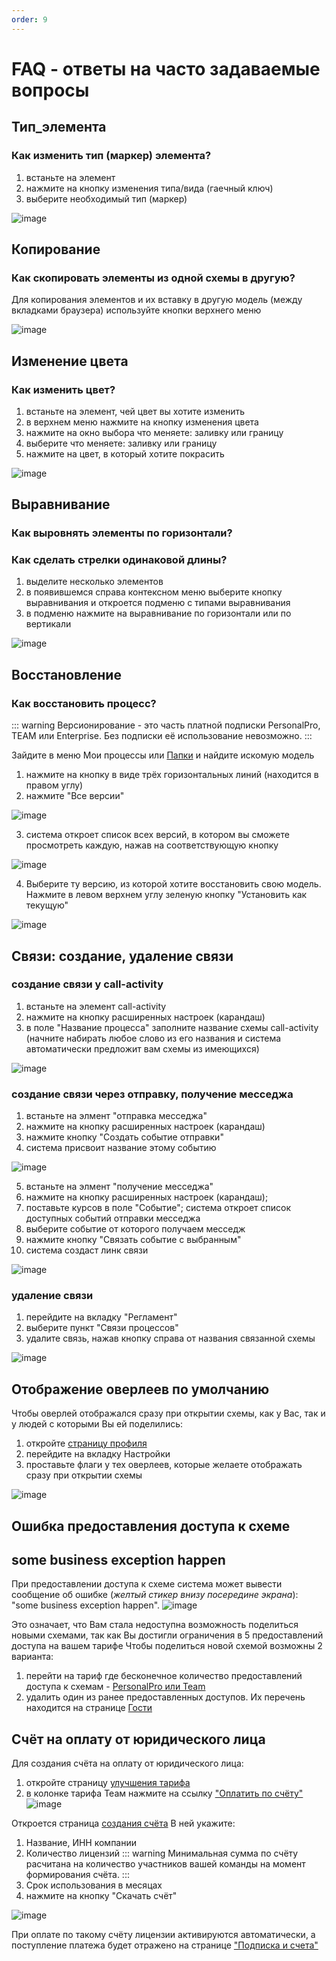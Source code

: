 ```yaml
---
order: 9
---
```


# FAQ - ответы на часто задаваемые вопросы

## Тип_элемента
### Как изменить тип (маркер) элемента?
1) встаньте на элемент
2) нажмите на кнопку изменения типа/вида (гаечный ключ)
3) выберите необходимый тип (маркер)

![image](FAQ-change_marker.png)


## Копирование
### Как скопировать элементы из одной схемы в другую?
Для копирования элементов и их вставку в другую модель (между вкладками браузера)
используйте кнопки верхнего меню 

![image](FAQ-copy_paste.png)


## Изменение цвета
### Как изменить цвет?
1) встаньте на элемент, чей цвет вы хотите изменить
2) в верхнем меню нажмите на кнопку изменения цвета
3) нажмите на окно выбора что меняете: заливку или границу
4) выберите что меняете: заливку или границу
5) нажмите на цвет, в который хотите покрасить

![image](FAQ-change-color.png)


## Выравнивание
### Как выровнять элементы по горизонтали?
### Как сделать стрелки одинаковой длины?

1) выделите несколько элементов
2) в появившемся справа контексном меню выберите кнопку выравнивания и откроется подменю с типами выравнивания
3) в подменю нажмите на выравнивание по горизонтали или по вертикали 

![image](FAQ-alignment.png)


## Восстановление
### Как восстановить процесс?

::: warning
Версионирование  - это часть платной подписки PersonalPro, TEAM или Enterprise. Без подписки её использование невозможно.
:::

Зайдите в меню Мои процессы или [Папки](#папки) и найдите искомую модель
1) нажмите на кнопку в виде трёх горизонтальных линий (находится в правом углу)
2) нажмите "Все версии"

![image](FAQ-versioning_1.png)

3) система откроет список всех версий, в котором вы сможете просмотреть каждую, нажав на соответствующую кнопку

![image](FAQ-versioning_2.png)

4) Выберите ту версию, из которой хотите восстановить свою модель. Нажмите в левом верхнем углу зеленую кнопку "Установить как текущую"

![image](FAQ-recovery.png)


## Cвязи: создание, удаление связи
### создание связи у call-activity
1) встаньте на элемент call-activity
2) нажмите на кнопку расширенных настроек (карандаш)
3) в поле "Название процесса" заполните название схемы call-activity 
   (начните набирать любое слово из его названия и система автоматически предложит вам схемы из имеющихся)

![image](FAQ-create_link_CA.png)

### создание связи через отправку, получение месседжа
1) встаньте на элмент "отправка месседжа"
2) нажмите на кнопку расширенных настроек (карандаш)
3) нажмите кнопку "Создать событие отправки"
4) система присвоит название этому событию 

![image](FAQ-create_link_MT.png)

5) встаньте на элмент "получение месседжа"
6) нажмите на кнопку расширенных настроек (карандаш); 
7) поставьте курсов в поле "Событие"; система откроет список доступных событий отправки месседжа
8) выберите событие от которого получаем месседж
9) нажмите кнопку "Связать событие с выбранным"
10) система создаст линк связи

![image](FAQ-create_link_MC.png)

### удаление связи
1) перейдите на вкладку "Регламент"
2) выберите пункт "Связи процессов"
3) удалите связь, нажав кнопку справа от названия связанной схемы

![image](FAQ-delete_link.png)


## Отображение оверлеев по умолчанию

Чтобы оверлей отображался сразу при открытии схемы, как у Вас, так и у людей с которыми Вы ей поделились:
1) откройте [страницу профиля](https://stormbpmn.com/app/profile)
2) перейдите на вкладку Настройки
3) проставьте флаги у тех оверлеев, которые желаете отображать сразу при открытии схемы

![image](FAQ-overlays-def-view.png)


## Ошибка предоставления доступа к схеме 
## some business exception happen
При предоставлении доступа к схеме система может вывести сообщение об ошибке (*желтый стикер внизу посередине экрана*):
"some business exception happen".
![image](FAQ-error_business_exception.png)

Это означает, что Вам стала недоступна возможность поделиться новыми схемами, так как Вы достигли ограничения в 5 предоставлений доступа на вашем тарифе
Чтобы поделиться новой схемой возможны 2 варианта:
1) перейти на тариф где бесконечное количество предоставлений доступа к схемам - [PersonalPro или Team](https://stormbpmn.com/pricing/)
2) удалить один из ранее предоставленных доступов. Их перечень находится на странице [Гости](https://stormbpmn.com/app/guests)

## Счёт на оплату от юридического лица
Для создания счёта на оплату от юридического лица:
1) откройте страницу [улучшения тарифа](https://stormbpmn.com/app/upgrade)
2) в колонке тарифа Теам нажмите на ссылку ["Оплатить по счёту"](https://stormbpmn.com/app/generateInvoice) 
![image](FAQ-generate-invoice-1.png)

Откроется страница [создания счёта](https://stormbpmn.com/app/generateInvoice)
В ней укажите:
1) Название, ИНН компании
2) Количество лицензий
::: warning
Минимальная сумма по счёту расчитана на количество участников вашей команды на момент формирования счёта.
:::
3) Срок использования в месяцах
4) нажмите на кнопку "Скачать счёт"

![image](FAQ-generate-invoice-2.png)

При оплате по такому счёту лицензии активируются автоматически, а поступление платежа будет отражено на странице ["Подписка и счета"](https://stormbpmn.com/app/billing)